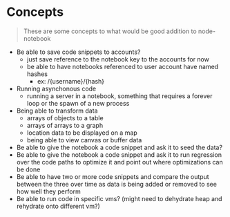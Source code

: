 # Concepts

 > These are some concepts to what would be good addition to node-notebook

- Be able to save code snippets to accounts?
    - just save reference to the notebook key to the accounts for now
    - be able to have notebooks referenced to user account have named hashes
        - ex: /{username}/{hash}
 - Running asynchonous code
    - running a server in a notebook, something that requires a forever loop or the spawn of a new process
- Being able to transform data
    - arrays of objects to a table
    - arrays of arrays to a graph
    - location data to be displayed on a map
    - being able to view canvas or buffer data
- Be able to give the notebook a code snippet and ask it to seed the data?
- Be able to give the notebook a code snippet and ask it to run regression over the code paths to optimize it and point out where optimizations can be done
- Be able to have two or more code snippets and compare the output between the three over time as data is being added or removed to see how well they perform
- Be able to run code in specific vms? (might need to dehydrate heap and rehydrate onto different vm?)
